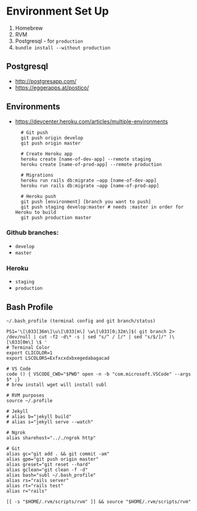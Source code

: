 # Environment Set Up

1. Homebrew
2. RVM
3. Postgresql - for `production`
4. `bundle install --without production`


## Postgresql
* http://postgresapp.com/
* https://eggerapps.at/postico/


## Environments
* https://devcenter.heroku.com/articles/multiple-environments

		# Git push
		git push origin develop
		git push origin master
		
		# Create Heroku app
		heroku create [name-of-dev-app] --remote staging
		heroku create [name-of-prod-app] --remote production

		# Migrations
		heroku run rails db:migrate —app [name-of-dev-app]
		heroku run rails db:migrate —app [name-of-prod-app]

		# Heroku push
		git push [environment] [branch you want to push] 
		git push staging develop:master # needs :master in order for Heroku to build
		git push production master
		

### Github branches: 
* `develop`
* `master`

### Heroku
* `staging`
* `production`

## Bash Profile

	~/.bash_profile (terminal config and git branch/status)

	PS1='\[\033[36m\]\u\[\033[m\] \w\[\033[0;32m\]$( git branch 2> /dev/null | cut -f2 -d\* -s | sed "s/^ / [/" | sed "s/$/]/" )\[\033[0m\] \$ '
	# Terminal Color
	export CLICOLOR=1
	export LSCOLORS=Exfxcxdxbxegedabagacad

	# VS Code
	code () { VSCODE_CWD="$PWD" open -n -b "com.microsoft.VSCode" --args $* ;}
	# brew install wget will install subl

	# RVM purposes
	source ~/.profile

	# Jekyll
	# alias b="jekyll build"
	# alias s="jekyll serve --watch"

	# Ngrok
	alias sharehost=".././ngrok http"

	# Git
	alias gc="git add . && git commit -am"
	alias gpm="git push origin master"
	alias greset="git reset --hard"
	alias gclean="git clean -f -d"
	alias bash="subl ~/.bash_profile"
	alias rs="rails server"
	alias rt="rails test"
	alias r="rails"

	[[ -s "$HOME/.rvm/scripts/rvm" ]] && source "$HOME/.rvm/scripts/rvm"
	


